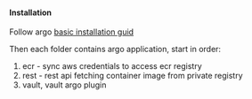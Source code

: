 #### Installation

Follow argo [basic installation guid](https://argo-cd.readthedocs.io/en/stable/getting_started/)

Then each folder contains argo application, start in order:

1. ecr - sync aws credentials to access ecr registry
2. rest - rest api fetching container image from private registry
3. vault, vault argo plugin
